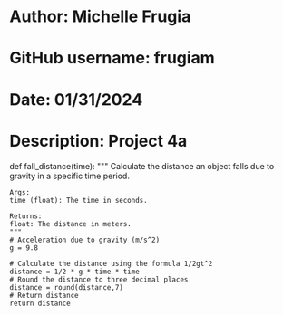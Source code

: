 # Author: Michelle Frugia
# GitHub username: frugiam
# Date: 01/31/2024
# Description: Project 4a

def fall_distance(time):
    """
    Calculate the distance an object falls due to gravity in a specific time period.

    Args:
    time (float): The time in seconds.

    Returns:
    float: The distance in meters.
    """
    # Acceleration due to gravity (m/s^2)
    g = 9.8

    # Calculate the distance using the formula 1/2gt^2
    distance = 1/2 * g * time * time
    # Round the distance to three decimal places
    distance = round(distance,7)
    # Return distance
    return distance
